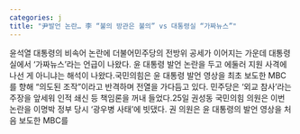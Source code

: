 ```yaml
---
categories: j
title: "尹발언 논란… 李 “불의 방관은 불의” vs 대통령실 “가짜뉴스”"
---
```

윤석열 대통령의 비속어 논란에 더불어민주당의 전방위 공세가 이어지는 가운데 대통령실에서 ‘가짜뉴스’라는 언급이 나왔다. 윤 대통령 발언 논란을 두고 에둘러 지원 사격에 나선 게 아니냐는 해석이 나왔다.국민의힘은 윤 대통령 발언 영상을 최초 보도한 MBC를 향해 “의도된 조작”이라고 반격하며 전열을 가다듬고 있다. 민주당은 ‘외교 참사’라는 주장을 앞세워 인적 쇄신 등 책임론을 꺼내 들었다.25일 권성동 국민의힘 의원은 이번 논란을 이명박 정부 당시 ‘광우병 사태’에 빗댔다. 권 의원은 윤 대통령의 발언 영상을 처음 보도한 MBC를 